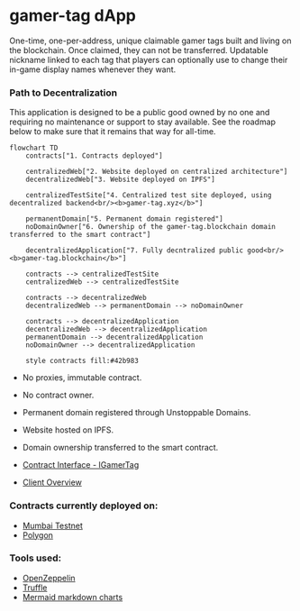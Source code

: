 # gamer-tag dApp

One-time, one-per-address, unique claimable gamer tags built and living on the blockchain. Once claimed, they can not be transferred.
Updatable nickname linked to each tag that players can optionally use to change their in-game display names whenever they want.

### Path to Decentralization
This application is designed to be a public good owned by no one and requiring no maintenance or support to stay available. 
See the roadmap below to make sure that it remains that way for all-time. 
```mermaid
flowchart TD
	contracts["1. Contracts deployed"]
	
	centralizedWeb["2. Website deployed on centralized architecture"]
	decentralizedWeb["3. Website deployed on IPFS"]
	
	centralizedTestSite["4. Centralized test site deployed, using decentralized backend<br/><b>gamer-tag.xyz</b>"]
	
	permanentDomain["5. Permanent domain registered"]
	noDomainOwner["6. Ownership of the gamer-tag.blockchain domain transferred to the smart contract"]
	
	decentralizedApplication["7. Fully decntralized public good<br/><b>gamer-tag.blockchain</b>"]
	
	contracts --> centralizedTestSite
	centralizedWeb --> centralizedTestSite
	
	contracts --> decentralizedWeb
	decentralizedWeb --> permanentDomain --> noDomainOwner
	
	contracts --> decentralizedApplication
	decentralizedWeb --> decentralizedApplication
	permanentDomain --> decentralizedApplication
	noDomainOwner --> decentralizedApplication
	
	style contracts fill:#42b983
```
- No proxies, immutable contract. 
- No contract owner.
- Permanent domain registered through Unstoppable Domains.
- Website hosted on IPFS. 
- Domain ownership transferred to the smart contract.

- [Contract Interface - IGamerTag](contracts/IGamerTag.sol)
- [Client Overview](client/README.md)

### Contracts currently deployed on:
- [Mumbai Testnet](https://mumbai.polygonscan.com/address/TODO)
- [Polygon](https://polygonscan.com/address/TODO)

### Tools used:
- [OpenZeppelin](https://docs.openzeppelin.com/contracts/4.x/)
- [Truffle](https://trufflesuite.com/)
- [Mermaid markdown charts](https://mermaid-js.github.io/mermaid/#/flowchart)